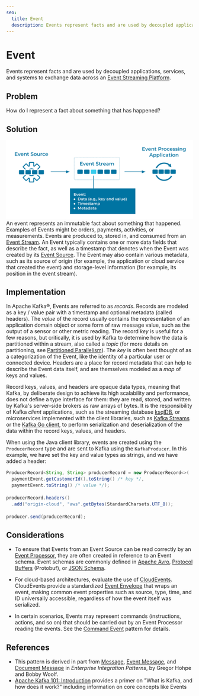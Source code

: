 ```yaml
---
seo:
  title: Event
  description: Events represent facts and are used by decoupled applications, services, and systems to exchange data across an Event Streaming Platform.
---
```


# Event
Events represent facts and are used by decoupled applications, services, and systems to exchange data across an [Event Streaming Platform](../event-stream/event-streaming-platform.md).

## Problem
How do I represent a fact about something that has happened?

## Solution
![event](../img/event.svg)
An event represents an immutable fact about something that happened. Examples of Events might be orders, payments, activities, or measurements. Events are produced to, stored in, and consumed from an [Event Stream](../event-stream/event-stream.md). An Event typically contains one or more data fields that describe the fact, as well as a timestamp that denotes when the Event was created by its [Event Source](../event-source/event-source.md). The Event may also contain various metadata, such as its source of origin (for example, the application or cloud service that created the event) and storage-level information (for example, its position in the event stream).

## Implementation
In Apache Kafka®, Events are referred to as _records_. Records are modeled as a key / value pair with a timestamp and optional metadata (called headers). The _value_ of the record usually contains the representation of an application domain object or some form of raw message value, such as the output of a sensor or other metric reading. The record _key_ is useful for a few reasons, but critically, it is used by Kafka to determine how the data is partitioned within a stream, also called a _topic_ (for more details on partitioning, see [Partitioned Parallelism](../event-stream/partitioned-parallelism.md)). The _key_ is often best thought of as a categorization of the Event, like the identity of a particular user or connected device. Headers are a place for record metadata that can help to describe the Event data itself, and are themselves modeled as a _map_ of keys and values.

Record keys, values, and headers are opaque data types, meaning that Kafka, by deliberate design to achieve its high scalability and performance, does not define a type interface for them: they are read, stored, and written by Kafka's server-side brokers as raw arrays of bytes. It is the responsibility of Kafka _client_ applications, such as the streaming database [ksqlDB](https://ksqldb.io/), or microservices implemented with the client libraries, such as [Kafka Streams](https://docs.confluent.io/platform/current/streams/index.html) or the [Kafka Go client](https://docs.confluent.io/clients-confluent-kafka-go/current/overview.html), to perform serialization and deserialization of the data within the record keys, values, and headers.

When using the Java client library, events are created using the `ProducerRecord` type and are sent to Kafka using the `KafkaProducer`. In this example, we have set the key and value types as strings, and we have added a header:

```java
ProducerRecord<String, String> producerRecord = new ProducerRecord<>(
  paymentEvent.getCustomerId().toString() /* key */, 
  paymentEvent.toString() /* value */);

producerRecord.headers()
  .add("origin-cloud", "aws".getBytes(StandardCharsets.UTF_8)); 

producer.send(producerRecord);
```

## Considerations
* To ensure that Events from an Event Source can be read correctly by an [Event Processor](../event-processing/event-processor.md), they are often created in reference to an Event schema. Event schemas are commonly defined in [Apache Avro](https://avro.apache.org/docs/current/spec.html), [Protocol Buffers](https://developers.google.com/protocol-buffers) (Protobuf), or [JSON Schema](https://json-schema.org/).

* For cloud-based architectures, evaluate the use of [CloudEvents](https://cloudevents.io/). CloudEvents provide a standardized [Event Envelope](../event/event-envelope.md) that wraps an event, making common event properties such as source, type, time, and ID universally accessible, regardless of how the event itself was serialized.

* In certain scenarios, Events may represent commands (instructions, actions, and so on) that should be carried out by an Event Processor reading the events. See the [Command Event](../event/command-event.md) pattern for details.

## References
* This pattern is derived in part from [Message](https://www.enterpriseintegrationpatterns.com/patterns/messaging/Message.html), [Event Message](https://www.enterpriseintegrationpatterns.com/patterns/messaging/EventMessage.html), and [Document Message](https://www.enterpriseintegrationpatterns.com/patterns/messaging/DocumentMessage.html) in _Enterprise Integration Patterns_, by Gregor Hohpe and Bobby Woolf.
* [Apache Kafka 101: Introduction](/learn-kafka/apache-kafka/events/) provides a primer on "What is Kafka, and how does it work?" including information on core concepts like Events
